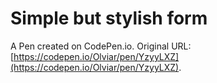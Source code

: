 # Simple but stylish form

A Pen created on CodePen.io. Original URL: [https://codepen.io/Olviar/pen/YzyyLXZ](https://codepen.io/Olviar/pen/YzyyLXZ).


